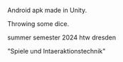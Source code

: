 Android apk made in Unity.

Throwing some dice.

summer semester 2024 htw dresden

"Spiele und Intaeraktionstechnik"